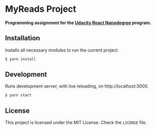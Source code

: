 # MyReads Project
**Programming assignment for the [Udacity React Nanodegree](https://www.udacity.com/course/react-nanodegree--nd019) program.**

## Installation

Installs all necessary modules to run the current project.

```bash
$ yarn install
```


## Development

Runs development server, with live reloading, on http://localhost:3000.

```bash
$ yarn start
```

## License

This project is licensed under the MIT License. Check the `LICENSE` file.